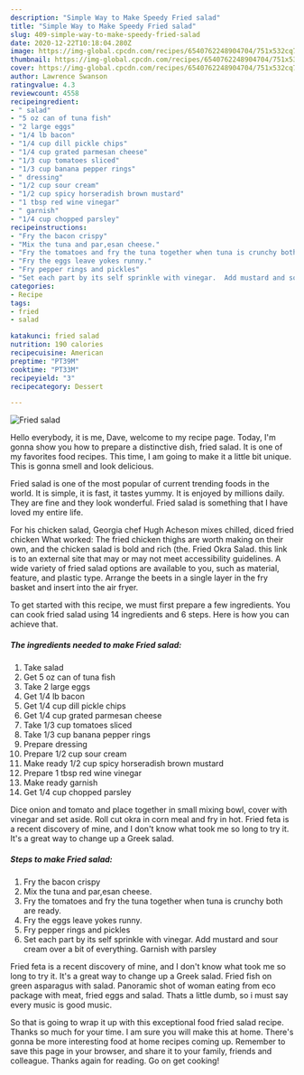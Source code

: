 ```yaml
---
description: "Simple Way to Make Speedy Fried salad"
title: "Simple Way to Make Speedy Fried salad"
slug: 409-simple-way-to-make-speedy-fried-salad
date: 2020-12-22T10:18:04.280Z
image: https://img-global.cpcdn.com/recipes/6540762248904704/751x532cq70/fried-salad-recipe-main-photo.jpg
thumbnail: https://img-global.cpcdn.com/recipes/6540762248904704/751x532cq70/fried-salad-recipe-main-photo.jpg
cover: https://img-global.cpcdn.com/recipes/6540762248904704/751x532cq70/fried-salad-recipe-main-photo.jpg
author: Lawrence Swanson
ratingvalue: 4.3
reviewcount: 4558
recipeingredient:
- " salad"
- "5 oz can of tuna fish"
- "2 large eggs"
- "1/4 lb bacon"
- "1/4 cup dill pickle chips"
- "1/4 cup grated parmesan cheese"
- "1/3 cup tomatoes sliced"
- "1/3 cup banana pepper rings"
- " dressing"
- "1/2 cup sour cream"
- "1/2 cup spicy horseradish brown mustard"
- "1 tbsp red wine vinegar"
- " garnish"
- "1/4 cup chopped parsley"
recipeinstructions:
- "Fry the bacon crispy"
- "Mix the tuna and par,esan cheese."
- "Fry the tomatoes and fry the tuna together when tuna is crunchy both are ready."
- "Fry the eggs leave yokes runny."
- "Fry pepper rings and pickles"
- "Set each part by its self sprinkle with vinegar.  Add mustard and sour cream over a bit of everything.  Garnish with parsley"
categories:
- Recipe
tags:
- fried
- salad

katakunci: fried salad 
nutrition: 190 calories
recipecuisine: American
preptime: "PT39M"
cooktime: "PT33M"
recipeyield: "3"
recipecategory: Dessert

---
```



![Fried salad](https://img-global.cpcdn.com/recipes/6540762248904704/751x532cq70/fried-salad-recipe-main-photo.jpg)

Hello everybody, it is me, Dave, welcome to my recipe page. Today, I'm gonna show you how to prepare a distinctive dish, fried salad. It is one of my favorites food recipes. This time, I am going to make it a little bit unique. This is gonna smell and look delicious.

Fried salad is one of the most popular of current trending foods in the world. It is simple, it is fast, it tastes yummy. It is enjoyed by millions daily. They are fine and they look wonderful. Fried salad is something that I have loved my entire life.

For his chicken salad, Georgia chef Hugh Acheson mixes chilled, diced fried chicken What worked: The fried chicken thighs are worth making on their own, and the chicken salad is bold and rich (the. Fried Okra Salad. this link is to an external site that may or may not meet accessibility guidelines. A wide variety of fried salad options are available to you, such as material, feature, and plastic type. Arrange the beets in a single layer in the fry basket and insert into the air fryer.


To get started with this recipe, we must first prepare a few ingredients. You can cook fried salad using 14 ingredients and 6 steps. Here is how you can achieve that.

<!--inarticleads1-->

##### The ingredients needed to make Fried salad:

1. Take  salad
1. Get 5 oz can of tuna fish
1. Take 2 large eggs
1. Get 1/4 lb bacon
1. Get 1/4 cup dill pickle chips
1. Get 1/4 cup grated parmesan cheese
1. Take 1/3 cup tomatoes sliced
1. Take 1/3 cup banana pepper rings
1. Prepare  dressing
1. Prepare 1/2 cup sour cream
1. Make ready 1/2 cup spicy horseradish brown mustard
1. Prepare 1 tbsp red wine vinegar
1. Make ready  garnish
1. Get 1/4 cup chopped parsley


Dice onion and tomato and place together in small mixing bowl, cover with vinegar and set aside. Roll cut okra in corn meal and fry in hot. Fried feta is a recent discovery of mine, and I don&#39;t know what took me so long to try it. It&#39;s a great way to change up a Greek salad. 

<!--inarticleads2-->

##### Steps to make Fried salad:

1. Fry the bacon crispy
1. Mix the tuna and par,esan cheese.
1. Fry the tomatoes and fry the tuna together when tuna is crunchy both are ready.
1. Fry the eggs leave yokes runny.
1. Fry pepper rings and pickles
1. Set each part by its self sprinkle with vinegar.  Add mustard and sour cream over a bit of everything.  Garnish with parsley


Fried feta is a recent discovery of mine, and I don&#39;t know what took me so long to try it. It&#39;s a great way to change up a Greek salad. Fried fish on green asparagus with salad. Panoramic shot of woman eating from eco package with meat, fried eggs and salad. Thats a little dumb, so i must say every music is good music. 

So that is going to wrap it up with this exceptional food fried salad recipe. Thanks so much for your time. I am sure you will make this at home. There's gonna be more interesting food at home recipes coming up. Remember to save this page in your browser, and share it to your family, friends and colleague. Thanks again for reading. Go on get cooking!
